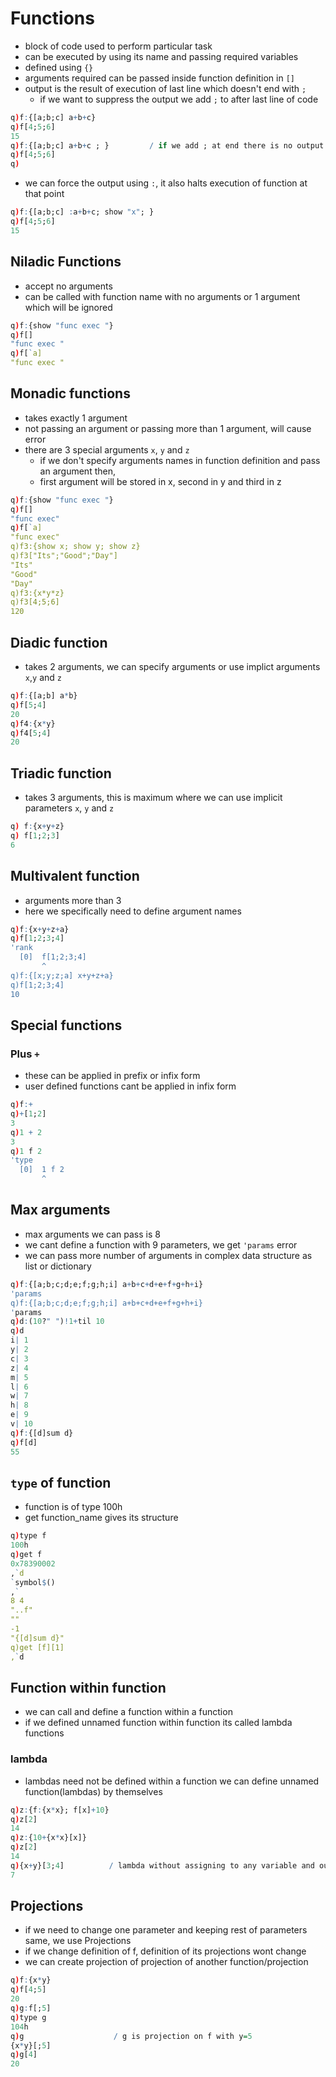 # Functions

* block of code used to perform particular task
* can be executed by using its name and passing required variables
* defined using `{}`
* arguments required can be passed inside function definition in `[]`
* output is the result of execution of last line which doesn't end with `;`
  * if we want to suppress the output we add `;` to after last line of code

```q
q)f:{[a;b;c] a+b+c}
q)f[4;5;6]
15
q)f:{[a;b;c] a+b+c ; }         / if we add ; at end there is no output
q)f[4;5;6]
q)
```
* we can force the output using `:`, it also halts execution of function at that point

```q
q)f:{[a;b;c] :a+b+c; show "x"; }
q)f[4;5;6]
15
```
## Niladic Functions
* accept no arguments
* can be called with function name with no arguments or 1 argument which will be ignored

```q
q)f:{show "func exec "}
q)f[]
"func exec "
q)f[`a]
"func exec "
```

## Monadic functions

* takes exactly 1 argument
* not passing an argument or passing more than 1 argument, will cause error
* there are 3 special arguments `x`, `y` and `z`
  * if we don't specify arguments names in function definition and pass an argument then,
  * first argument will be stored in x, second in y and third in z

```q
q)f:{show "func exec "}
q)f[]
"func exec"
q)f[`a]
"func exec"
q)f3:{show x; show y; show z}
q)f3["Its";"Good";"Day"]
"Its"
"Good"
"Day"
q)f3:{x*y*z}
q)f3[4;5;6]
120
```

## Diadic function

* takes 2 arguments, we can specify arguments or use implict arguments `x`,`y` and `z`

```q
q)f:{[a;b] a*b}
q)f[5;4]
20
q)f4:{x*y}
q)f4[5;4]
20
```

## Triadic function

* takes 3 arguments, this is maximum where we can use implicit parameters `x`, `y` and `z`
```q
q) f:{x+y+z}
q) f[1;2;3]
6
```

## Multivalent function

* arguments more than 3
* here we specifically need to define argument names
```q
q)f:{x+y+z+a}
q)f[1;2;3;4]
'rank
  [0]  f[1;2;3;4]
       ^
q)f:{[x;y;z;a] x+y+z+a}
q)f[1;2;3;4]
10
```
## Special functions

### Plus `+`
* these can be applied in prefix or infix form
* user defined functions cant be applied in infix form
```q
q)f:+
q)+[1;2]
3
q)1 + 2
3
q)1 f 2
'type
  [0]  1 f 2
       ^
```
## Max arguments

* max arguments we can pass is 8
* we cant define a function with 9 parameters, we get `'params` error
* we can pass more number of arguments in complex data structure as list or dictionary

```q
q)f:{[a;b;c;d;e;f;g;h;i] a+b+c+d+e+f+g+h+i}
'params
q)f:{[a;b;c;d;e;f;g;h;i] a+b+c+d+e+f+g+h+i}
'params
q)d:(10?" ")!1+til 10
q)d
i| 1
y| 2
c| 3
z| 4
m| 5
l| 6
w| 7
h| 8
e| 9
v| 10
q)f:{[d]sum d}
q)f[d]
55
```

## `type` of function

* function is of type 100h
* get function_name gives its structure

```q
q)type f
100h
q)get f
0x78390002
,`d
`symbol$()
,`
8 4
"..f"
""
-1
"{[d]sum d}"
q)get [f][1]
,`d
```
## Function within function

* we can call and define a function within a function
* if we defined unnamed function within function its called lambda functions

### lambda
* lambdas need not be defined within a function we can define unnamed function(lambdas) by themselves

```q
q)z:{f:{x*x}; f[x]+10}
q)z[2]
14
q)z:{10+{x*x}[x]}
q)z[2]
14
q){x+y}[3;4]          / lambda without assigning to any variable and outside a function
7
```
## Projections

* if we need to change one parameter and keeping rest of parameters same, we use Projections
* if we change definition of f, definition of its projections wont change
* we can create projection of projection of another function/projection

```q
q)f:{x*y}
q)f[4;5]
20
q)g:f[;5]
q)type g
104h
q)g                    / g is projection on f with y=5
{x*y}[;5]
q)g[4]   
20
```
